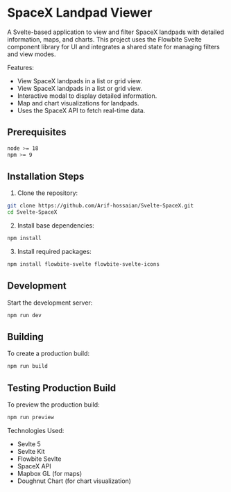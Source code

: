 # SpaceX Landpad Viewer

A Svelte-based application to view and filter SpaceX landpads with detailed information, maps, and charts. This project uses the Flowbite Svelte component library for UI and integrates a shared state for managing filters and view modes.

Features:

- View SpaceX landpads in a list or grid view.
- View SpaceX landpads in a list or grid view.
- Interactive modal to display detailed information.
- Map and chart visualizations for landpads.
- Uses the SpaceX API to fetch real-time data.

## Prerequisites

```bash
node >= 18
npm >= 9
```

## Installation Steps

1. Clone the repository:

```bash
git clone https://github.com/Arif-hossaian/Svelte-SpaceX.git
cd Svelte-SpaceX
```

2. Install base dependencies:

```bash
npm install
```

3. Install required packages:

```bash
npm install flowbite-svelte flowbite-svelte-icons
```

## Development

Start the development server:

```bash
npm run dev
```

## Building

To create a production build:

```bash
npm run build
```

## Testing Production Build

To preview the production build:

```bash
npm run preview
```

Technologies Used:
- Sevlte 5
- Sevlte Kit
- Flowbite Sevlte
- SpaceX API
- Mapbox GL (for maps)
- Doughnut Chart (for chart visualization)
